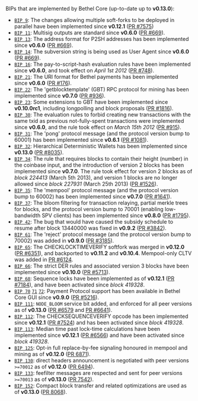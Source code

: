 BIPs that are implemented by Bethel Core (up-to-date up to **v0.13.0**):

* [`BIP 9`](https://github.com/bethel/bips/blob/master/bip-0009.mediawiki): The changes allowing multiple soft-forks to be deployed in parallel have been implemented since **v0.12.1**  ([PR #7575](https://github.com/bethel/bethel/pull/7575))
* [`BIP 11`](https://github.com/bethel/bips/blob/master/bip-0011.mediawiki): Multisig outputs are standard since **v0.6.0** ([PR #669](https://github.com/bethel/bethel/pull/669)).
* [`BIP 13`](https://github.com/bethel/bips/blob/master/bip-0013.mediawiki): The address format for P2SH addresses has been implemented since **v0.6.0** ([PR #669](https://github.com/bethel/bethel/pull/669)).
* [`BIP 14`](https://github.com/bethel/bips/blob/master/bip-0014.mediawiki): The subversion string is being used as User Agent since **v0.6.0** ([PR #669](https://github.com/bethel/bethel/pull/669)).
* [`BIP 16`](https://github.com/bethel/bips/blob/master/bip-0016.mediawiki): The pay-to-script-hash evaluation rules have been implemented since **v0.6.0**, and took effect on *April 1st 2012* ([PR #748](https://github.com/bethel/bethel/pull/748)).
* [`BIP 21`](https://github.com/bethel/bips/blob/master/bip-0021.mediawiki): The URI format for Bethel payments has been implemented since **v0.6.0** ([PR #176](https://github.com/bethel/bethel/pull/176)).
* [`BIP 22`](https://github.com/bethel/bips/blob/master/bip-0022.mediawiki): The 'getblocktemplate' (GBT) RPC protocol for mining has been implemented since **v0.7.0** ([PR #936](https://github.com/bethel/bethel/pull/936)).
* [`BIP 23`](https://github.com/bethel/bips/blob/master/bip-0023.mediawiki): Some extensions to GBT have been implemented since **v0.10.0rc1**, including longpolling and block proposals ([PR #1816](https://github.com/bethel/bethel/pull/1816)).
* [`BIP 30`](https://github.com/bethel/bips/blob/master/bip-0030.mediawiki): The evaluation rules to forbid creating new transactions with the same txid as previous not-fully-spent transactions were implemented since **v0.6.0**, and the rule took effect on *March 15th 2012* ([PR #915](https://github.com/bethel/bethel/pull/915)).
* [`BIP 31`](https://github.com/bethel/bips/blob/master/bip-0031.mediawiki): The 'pong' protocol message (and the protocol version bump to 60001) has been implemented since **v0.6.1** ([PR #1081](https://github.com/bethel/bethel/pull/1081)).
* [`BIP 32`](https://github.com/bethel/bips/blob/master/bip-0032.mediawiki): Hierarchical Deterministic Wallets has been implemented since **v0.13.0** ([PR #8035](https://github.com/bethel/bethel/pull/8035)).
* [`BIP 34`](https://github.com/bethel/bips/blob/master/bip-0034.mediawiki): The rule that requires blocks to contain their height (number) in the coinbase input, and the introduction of version 2 blocks has been implemented since **v0.7.0**. The rule took effect for version 2 blocks as of *block 224413* (March 5th 2013), and version 1 blocks are no longer allowed since *block 227931* (March 25th 2013) ([PR #1526](https://github.com/bethel/bethel/pull/1526)).
* [`BIP 35`](https://github.com/bethel/bips/blob/master/bip-0035.mediawiki): The 'mempool' protocol message (and the protocol version bump to 60002) has been implemented since **v0.7.0** ([PR #1641](https://github.com/bethel/bethel/pull/1641)).
* [`BIP 37`](https://github.com/bethel/bips/blob/master/bip-0037.mediawiki): The bloom filtering for transaction relaying, partial merkle trees for blocks, and the protocol version bump to 70001 (enabling low-bandwidth SPV clients) has been implemented since **v0.8.0** ([PR #1795](https://github.com/bethel/bethel/pull/1795)).
* [`BIP 42`](https://github.com/bethel/bips/blob/master/bip-0042.mediawiki): The bug that would have caused the subsidy schedule to resume after block 13440000 was fixed in **v0.9.2** ([PR #3842](https://github.com/bethel/bethel/pull/3842)).
* [`BIP 61`](https://github.com/bethel/bips/blob/master/bip-0061.mediawiki): The 'reject' protocol message (and the protocol version bump to 70002) was added in **v0.9.0** ([PR #3185](https://github.com/bethel/bethel/pull/3185)).
* [`BIP 65`](https://github.com/bethel/bips/blob/master/bip-0065.mediawiki): The CHECKLOCKTIMEVERIFY softfork was merged in **v0.12.0** ([PR #6351](https://github.com/bethel/bethel/pull/6351)), and backported to **v0.11.2** and **v0.10.4**. Mempool-only CLTV was added in [PR #6124](https://github.com/bethel/bethel/pull/6124).
* [`BIP 66`](https://github.com/bethel/bips/blob/master/bip-0066.mediawiki): The strict DER rules and associated version 3 blocks have been implemented since **v0.10.0** ([PR #5713](https://github.com/bethel/bethel/pull/5713)).
* [`BIP 68`](https://github.com/bethel/bips/blob/master/bip-0068.mediawiki): Sequence locks have been implemented as of **v0.12.1**  ([PR #7184](https://github.com/bethel/bethel/pull/7184)), and have been activated since *block 419328*.
* [`BIP 70`](https://github.com/bethel/bips/blob/master/bip-0070.mediawiki) [`71`](https://github.com/bethel/bips/blob/master/bip-0071.mediawiki) [`72`](https://github.com/bethel/bips/blob/master/bip-0072.mediawiki): Payment Protocol support has been available in Bethel Core GUI since **v0.9.0** ([PR #5216](https://github.com/bethel/bethel/pull/5216)).
* [`BIP 111`](https://github.com/bethel/bips/blob/master/bip-0111.mediawiki): `NODE_BLOOM` service bit added, and enforced for all peer versions as of **v0.13.0** ([PR #6579](https://github.com/bethel/bethel/pull/6579) and [PR #6641](https://github.com/bethel/bethel/pull/6641)).
* [`BIP 112`](https://github.com/bethel/bips/blob/master/bip-0112.mediawiki): The CHECKSEQUENCEVERIFY opcode has been implemented since **v0.12.1** ([PR #7524](https://github.com/bethel/bethel/pull/7524)) and has been activated since *block 419328*.
* [`BIP 113`](https://github.com/bethel/bips/blob/master/bip-0113.mediawiki): Median time past lock-time calculations have been implemented since **v0.12.1** ([PR #6566](https://github.com/bethel/bethel/pull/6566)) and have been activated since *block 419328*.
* [`BIP 125`](https://github.com/bethel/bips/blob/master/bip-0125.mediawiki): Opt-in full replace-by-fee signaling honoured in mempool and mining as of **v0.12.0** ([PR 6871](https://github.com/bethel/bethel/pull/6871)).
* [`BIP 130`](https://github.com/bethel/bips/blob/master/bip-0130.mediawiki): direct headers announcement is negotiated with peer versions `>=70012` as of **v0.12.0** ([PR 6494](https://github.com/bethel/bethel/pull/6494)).
* [`BIP 133`](https://github.com/bethel/bips/blob/master/bip-0133.mediawiki): feefilter messages are respected and sent for peer versions `>=70013` as of **v0.13.0** ([PR 7542](https://github.com/bethel/bethel/pull/7542)).
* [`BIP 152`](https://github.com/bethel/bips/blob/master/bip-0152.mediawiki): Compact block transfer and related optimizations are used as of **v0.13.0** ([PR 8068](https://github.com/bethel/bethel/pull/8068)).
